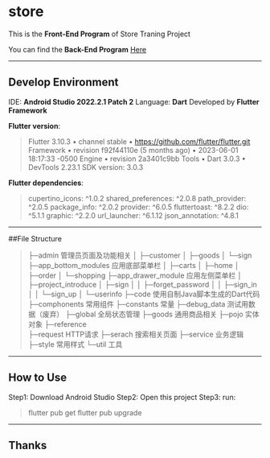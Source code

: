# store

This is the **Front-End Program** of Store Traning Project

You can find the **Back-End Program** [Here](https://github.com/LastMaggot/store_server)

---
## Develop Environment
IDE: **Android Studio 2022.2.1 Patch 2**
Language: **Dart**
Developed by **Flutter Framework**

**Flutter version**:
>Flutter 3.10.3 • channel stable • https://github.com/flutter/flutter.git
>Framework • revision f92f44110e (5 months ago) • 2023-06-01 18:17:33 -0500
>Engine • revision 2a3401c9bb
>Tools • Dart 3.0.3 • DevTools 2.23.1
>SDK version: 3.0.3

**Flutter dependencies**:
>  cupertino_icons: ^1.0.2
  shared_preferences: ^2.0.8
  path_provider: ^2.0.5
  package_info: ^2.0.2
  provider: ^6.0.5
  fluttertoast: ^8.2.2
  dio: ^5.1.1
  graphic: ^2.2.0
  url_launcher: ^6.1.12
  json_annotation: ^4.8.1
>

---
##File Structure
>├─admin 管理员页面及功能相关
│  ├─customer 
│  ├─goods
│  └─sign
├─app_bottom_modules 应用底部菜单栏
│  ├─carts
│  ├─home
│  ├─order
│  └─shopping
├─app_drawer_module 应用左侧菜单栏
│  ├─project_introduce
│  ├─sign
│  │  ├─forget_password
│  │  ├─sign_in
│  │  └─sign_up
│  └─userinfo
├─code 使用自制Java脚本生成的Dart代码
├─comphonents   常用组件
├─constants     常量
├─debug_data    测试用数据（废弃）
├─global        全局状态管理
├─goods         通用商品相关
├─pojo          实体对象
├─reference     
├─request       HTTP请求
├─serach        搜索相关页面
├─service       业务逻辑
├─style         常用样式 
└─util          工具
>

---
## How to Use
Step1: Download Android Studio
Step2: Open this project
Step3: run:
>flutter pub get
>flutter pub upgrade
---

## Thanks
